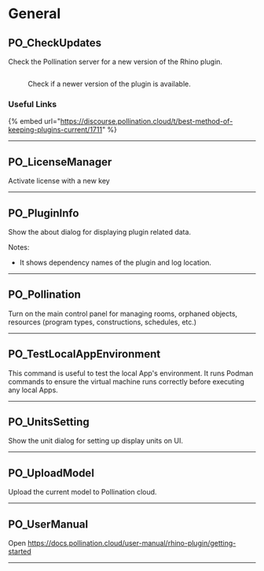 # General

## PO_CheckUpdates

Check the Pollination server for a new version of the Rhino plugin.

<div>
<figure>
  <img src="https://discourse.pollination.cloud/uploads/default/original/2X/1/1f990db726aab9db6da3be58d857e71f0f670882.png" alt="">
  <figcaption>
    <p>Check if a newer version of the plugin is available.</p>
  </figcaption>
</figure>
</div>

### Useful Links

{% embed url="https://discourse.pollination.cloud/t/best-method-of-keeping-plugins-current/1711" %}

---

## PO_LicenseManager

Activate license with a new key

---

## PO_PluginInfo

Show the about dialog for displaying plugin related data.

Notes:
- It shows dependency names of the plugin and log location.

---

## PO_Pollination

Turn on the main control panel for managing rooms, orphaned objects, resources (program types, constructions, schedules, etc.)

---

## PO_TestLocalAppEnvironment

This command is useful to test the local App&apos;s environment. It runs Podman commands to ensure the virtual machine runs correctly before executing any local Apps.

---

## PO_UnitsSetting

Show the unit dialog for setting up display units on UI.

---

## PO_UploadModel

Upload the current model to Pollination cloud.

---

## PO_UserManual

Open https://docs.pollination.cloud/user-manual/rhino-plugin/getting-started

---

